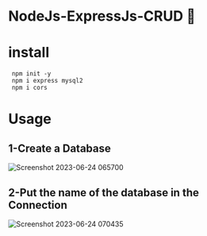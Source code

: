 # NodeJs-ExpressJs-CRUD 	:rocket:
# install 
```
 npm init -y
 npm i express mysql2
 npm i cors
```
# Usage

## 1-Create a Database
![Screenshot 2023-06-24 065700](https://github.com/mody19765/Full-Stack-Project--CRUD-Operations/assets/73292867/47dbaa1f-b3f3-43eb-b01b-ca408d9cf1fc)


 ## 2-Put the name of the database in the Connection 
![Screenshot 2023-06-24 070435](https://github.com/mody19765/Full-Stack-Project--CRUD-Operations/assets/73292867/c59df905-9a72-41f4-839b-64497a6b1e53)


